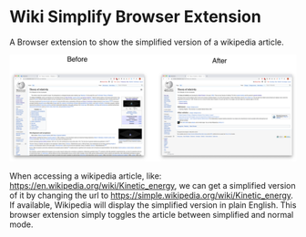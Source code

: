 # Wiki Simplify Browser Extension

A Browser extension to show the simplified version of a wikipedia article.

![example output](example_output.png)


When accessing a wikipedia article, like: https://en.wikipedia.org/wiki/Kinetic_energy, we can get a simplified version of it
by changing the url to https://simple.wikipedia.org/wiki/Kinetic_energy. If available, Wikipedia will display the simplified version in plain English.
This browser extension simply toggles the article between simplified and normal mode.


